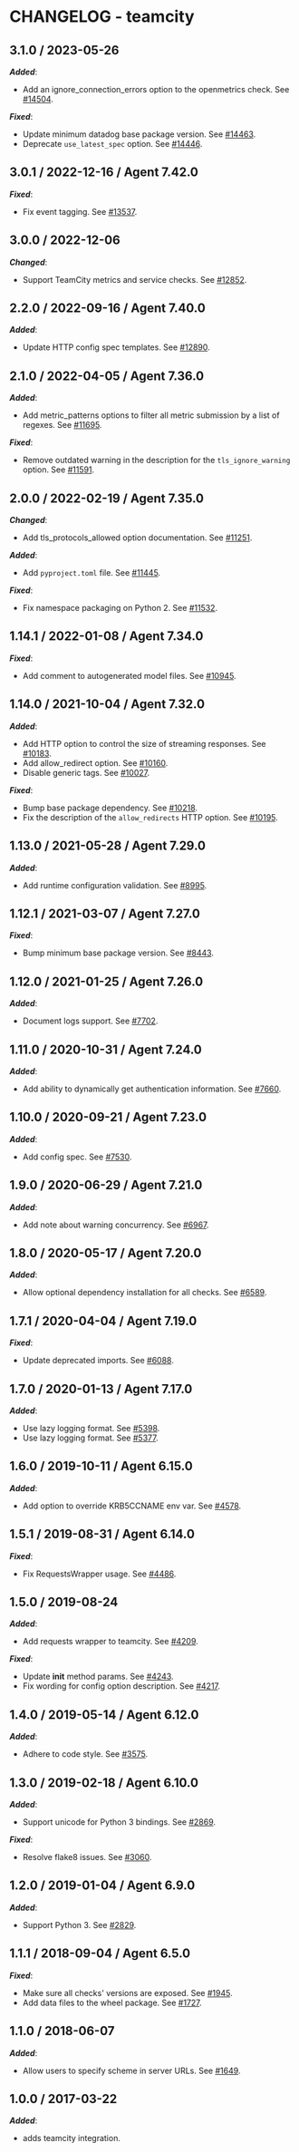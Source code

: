 # CHANGELOG - teamcity

## 3.1.0 / 2023-05-26

***Added***: 

* Add an ignore_connection_errors option to the openmetrics check. See [#14504](https://github.com/DataDog/integrations-core/pull/14504).

***Fixed***: 

* Update minimum datadog base package version. See [#14463](https://github.com/DataDog/integrations-core/pull/14463).
* Deprecate `use_latest_spec` option. See [#14446](https://github.com/DataDog/integrations-core/pull/14446).


## 3.0.1 / 2022-12-16 / Agent 7.42.0

***Fixed***: 

* Fix event tagging. See [#13537](https://github.com/DataDog/integrations-core/pull/13537).


## 3.0.0 / 2022-12-06

***Changed***: 

* Support TeamCity metrics and service checks. See [#12852](https://github.com/DataDog/integrations-core/pull/12852).


## 2.2.0 / 2022-09-16 / Agent 7.40.0

***Added***: 

* Update HTTP config spec templates. See [#12890](https://github.com/DataDog/integrations-core/pull/12890).


## 2.1.0 / 2022-04-05 / Agent 7.36.0

***Added***: 

* Add metric_patterns options to filter all metric submission by a list of regexes. See [#11695](https://github.com/DataDog/integrations-core/pull/11695).

***Fixed***: 

* Remove outdated warning in the description for the `tls_ignore_warning` option. See [#11591](https://github.com/DataDog/integrations-core/pull/11591).


## 2.0.0 / 2022-02-19 / Agent 7.35.0

***Changed***: 

* Add tls_protocols_allowed option documentation. See [#11251](https://github.com/DataDog/integrations-core/pull/11251).

***Added***: 

* Add `pyproject.toml` file. See [#11445](https://github.com/DataDog/integrations-core/pull/11445).

***Fixed***: 

* Fix namespace packaging on Python 2. See [#11532](https://github.com/DataDog/integrations-core/pull/11532).


## 1.14.1 / 2022-01-08 / Agent 7.34.0

***Fixed***: 

* Add comment to autogenerated model files. See [#10945](https://github.com/DataDog/integrations-core/pull/10945).


## 1.14.0 / 2021-10-04 / Agent 7.32.0

***Added***: 

* Add HTTP option to control the size of streaming responses. See [#10183](https://github.com/DataDog/integrations-core/pull/10183).
* Add allow_redirect option. See [#10160](https://github.com/DataDog/integrations-core/pull/10160).
* Disable generic tags. See [#10027](https://github.com/DataDog/integrations-core/pull/10027).

***Fixed***: 

* Bump base package dependency. See [#10218](https://github.com/DataDog/integrations-core/pull/10218).
* Fix the description of the `allow_redirects` HTTP option. See [#10195](https://github.com/DataDog/integrations-core/pull/10195).


## 1.13.0 / 2021-05-28 / Agent 7.29.0

***Added***: 

* Add runtime configuration validation. See [#8995](https://github.com/DataDog/integrations-core/pull/8995).


## 1.12.1 / 2021-03-07 / Agent 7.27.0

***Fixed***: 

* Bump minimum base package version. See [#8443](https://github.com/DataDog/integrations-core/pull/8443).


## 1.12.0 / 2021-01-25 / Agent 7.26.0

***Added***: 

* Document logs support. See [#7702](https://github.com/DataDog/integrations-core/pull/7702).


## 1.11.0 / 2020-10-31 / Agent 7.24.0

***Added***: 

* Add ability to dynamically get authentication information. See [#7660](https://github.com/DataDog/integrations-core/pull/7660).


## 1.10.0 / 2020-09-21 / Agent 7.23.0

***Added***: 

* Add config spec. See [#7530](https://github.com/DataDog/integrations-core/pull/7530).


## 1.9.0 / 2020-06-29 / Agent 7.21.0

***Added***: 

* Add note about warning concurrency. See [#6967](https://github.com/DataDog/integrations-core/pull/6967).


## 1.8.0 / 2020-05-17 / Agent 7.20.0

***Added***: 

* Allow optional dependency installation for all checks. See [#6589](https://github.com/DataDog/integrations-core/pull/6589).


## 1.7.1 / 2020-04-04 / Agent 7.19.0

***Fixed***: 

* Update deprecated imports. See [#6088](https://github.com/DataDog/integrations-core/pull/6088).


## 1.7.0 / 2020-01-13 / Agent 7.17.0

***Added***: 

* Use lazy logging format. See [#5398](https://github.com/DataDog/integrations-core/pull/5398).
* Use lazy logging format. See [#5377](https://github.com/DataDog/integrations-core/pull/5377).


## 1.6.0 / 2019-10-11 / Agent 6.15.0

***Added***: 

* Add option to override KRB5CCNAME env var. See [#4578](https://github.com/DataDog/integrations-core/pull/4578).


## 1.5.1 / 2019-08-31 / Agent 6.14.0

***Fixed***: 

* Fix RequestsWrapper usage. See [#4486](https://github.com/DataDog/integrations-core/pull/4486).


## 1.5.0 / 2019-08-24

***Added***: 

* Add requests wrapper to teamcity. See [#4209](https://github.com/DataDog/integrations-core/pull/4209).

***Fixed***: 

* Update __init__ method params. See [#4243](https://github.com/DataDog/integrations-core/pull/4243).
* Fix wording for config option description. See [#4217](https://github.com/DataDog/integrations-core/pull/4217).


## 1.4.0 / 2019-05-14 / Agent 6.12.0

***Added***: 

* Adhere to code style. See [#3575](https://github.com/DataDog/integrations-core/pull/3575).


## 1.3.0 / 2019-02-18 / Agent 6.10.0

***Added***: 

* Support unicode for Python 3 bindings. See [#2869](https://github.com/DataDog/integrations-core/pull/2869).

***Fixed***: 

* Resolve flake8 issues. See [#3060](https://github.com/DataDog/integrations-core/pull/3060).


## 1.2.0 / 2019-01-04 / Agent 6.9.0

***Added***: 

* Support Python 3. See [#2829][1].


## 1.1.1 / 2018-09-04 / Agent 6.5.0

***Fixed***: 

* Make sure all checks' versions are exposed. See [#1945][2].
* Add data files to the wheel package. See [#1727][3].


## 1.1.0 / 2018-06-07

***Added***: 

* Allow users to specify scheme in server URLs. See [#1649][4].


## 1.0.0 / 2017-03-22

***Added***: 

* adds teamcity integration.

[1]: https://github.com/DataDog/integrations-core/pull/2829
[2]: https://github.com/DataDog/integrations-core/pull/1945
[3]: https://github.com/DataDog/integrations-core/pull/1727
[4]: https://github.com/DataDog/integrations-core/pull/1649
